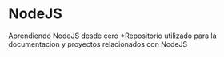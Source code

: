 # NodeJS
Aprendiendo NodeJS desde cero
*Repositorio utilizado para la documentacion y proyectos relacionados con NodeJS
